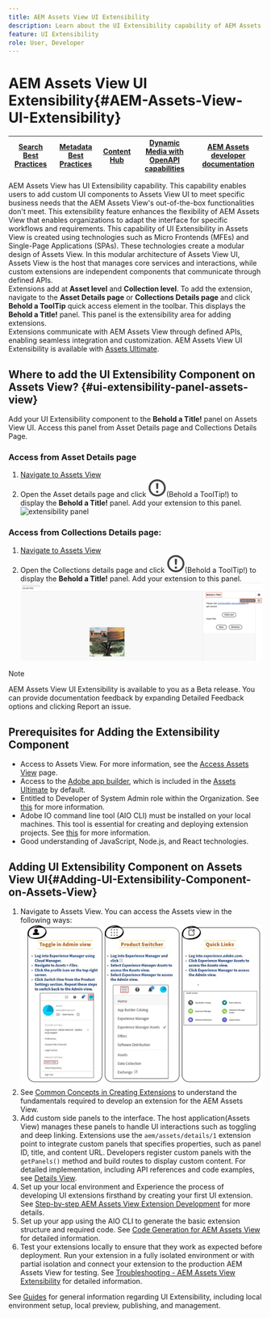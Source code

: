 ```yaml
---
title: AEM Assets View UI Extensibility
description: Learn about the UI Extensibility capability of AEM Assets View. AEM Assets View UI enables adding custom UI components to meet specific business needs.   
feature: UI Extensibility
role: User, Developer
---
```

# AEM Assets View UI Extensibility{#AEM-Assets-View-UI-Extensibility}

| [Search Best Practices](/help/assets/search-best-practices.md) |[Metadata Best Practices](/help/assets/metadata-best-practices.md)|[Content Hub](/help/assets/product-overview.md)|[Dynamic Media with OpenAPI capabilities](/help/assets/dynamic-media-open-apis-overview.md)|[AEM Assets developer documentation](https://developer.adobe.com/experience-cloud/experience-manager-apis/)|
| ------------- | --------------------------- |---------|----|-----|

AEM Assets View has UI Extensibility capability. This capability enables users to add custom UI components to Assets View UI to meet specific business needs that the AEM Assets View's out-of-the-box functionalities don't meet. This extensibility feature enhances the flexibility of AEM Assets View that enables organizations to adapt the interface for specific workflows and requirements.
This capability of UI Extensibility in Assets View is created using technologies such as Micro Frontends (MFEs) and Single-Page Applications (SPAs). These technologies create a modular design of Assets View. In this modular architecture of Assets View UI, Assets View is the host that manages core services and interactions, while custom extensions are independent components that communicate through defined APIs.  
Extensions add at **Asset level** and **Collection level**. To add the extension, navigate to the **Asset Details page** or **Collections Details page** and click **Behold a ToolTip** quick access element in the toolbar. This displays the **Behold a Title!** panel. This panel is the extensibility area for adding extensions.  
Extensions communicate with AEM Assets View through defined APIs, enabling seamless integration and customization. AEM Assets View UI Extensibility is available with [Assets Ultimate](/help/assets/assets-ultimate-overview.md).

## Where to add the UI Extensibility Component on Assets View? {#ui-extensibility-panel-assets-view}

Add your UI Extensibility component to the **Behold a Title!** panel on Assets View UI. Access this panel from Asset Details page and Collections Details Page.

### Access from Asset Details page

1. [Navigate to Assets View](#1) 
1. Open the Asset details page and click ![Behold a ToolTip](/help/assets/assets/behold-tooltip.svg)(Behold a ToolTip!)  to display the **Behold a Title!** panel. Add your extension to this panel.
![extensibility panel](/help/assets/assets/extensibility-panel.png)

### Access from Collections Details page:

1. [Navigate to Assets View](#1) 
1. Open the Collections details page and click ![Behold a ToolTip](/help/assets/assets/behold-tooltip.svg)(Behold a ToolTip!)  to display the **Behold a Title!** panel. Add your extension to this panel.
![extensibility panel at folder level](/help/assets/assets/extensibility-panel-folder-level.png)

>[!NOTE]
>
> AEM Assets View UI Extensibility is available to you as a Beta release. You can provide documentation feedback by expanding Detailed Feedback options and clicking Report an issue.

## Prerequisites for Adding the Extensibility Component 

* Access to Assets View. For more information, see the [Access Assets View](/help/assets/assets-view-introduction.md#access-assets-view) page.
* Access to the [Adobe app builder](https://developer.adobe.com/app-builder/docs/overview/), which is included in the [Assets Ultimate](/help/assets/assets-ultimate-overview.md) by default. 
* Entitled to Developer of System Admin role within the Organization. See [this](https://developer.adobe.com/uix/docs/guides/get-access/) for more information.
* Adobe IO command line tool (AIO CLI) must be installed on your local machines. This tool is essential for creating and deploying extension projects. See [this](https://developer.adobe.com/app-builder/docs/getting_started/#local-environment-set-up) for more information.
* Good understanding of JavaScript, Node.js, and React technologies.

## Adding UI Extensibility Component on Assets View UI{#Adding-UI-Extensibility-Component-on-Assets-View}

1. <a id="1"></a> Navigate to Assets View. You can access the Assets view in the following ways:
![access-assets-view-ui](/help/assets/assets/access-assets-view.jpg)
1. See [Common Concepts in Creating Extensions](https://developer.adobe.com/uix/docs/services/aem-assets-view/api/commons/) to understand the fundamentals required to develop an extension for the AEM Assets View.
1. Add custom side panels to the interface. The host application(Assets View) manages these panels to handle UI interactions such as toggling and deep linking. Extensions use the `aem/assets/details/1` extension point to integrate custom panels that specifies properties, such as panel ID, title, and content URL. Developers register custom panels with the `getPanels()` method and build routes to display custom content. For detailed implementation, including API references and code examples, see [Details View](https://developer.adobe.com/uix/docs/services/aem-assets-view/api/details-view/).
1. Set up your local environment and Experience the process of developing UI extensions firsthand by creating your first UI extension. See [Step-by-step AEM Assets View Extension Development](https://developer.adobe.com/uix/docs/services/aem-assets-view/extension-development/) for more details.
1. Set up your app using the AIO CLI to generate the basic extension structure and required code. See [Code Generation for AEM Assets View](https://developer.adobe.com/uix/docs/services/aem-assets-view/code-generation/) for detailed information.
1. Test your extensions locally to ensure that they work as expected before deployment. Run your extension in a fully isolated environment or with partial isolation and connect your extension to the production AEM Assets View for testing. See [Troubleshooting - AEM Assets View Extensibility](https://developer.adobe.com/uix/docs/services/aem-assets-view/debug/) for detailed information.

See [Guides](https://developer.adobe.com/uix/docs/guides/) for general information regarding UI Extensibility, including local environment setup, local preview, publishing, and management.